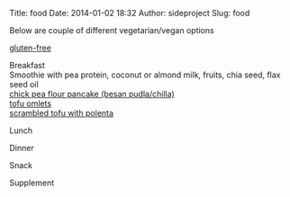 Title: food
Date: 2014-01-02 18:32
Author: sideproject
Slug: food

Below are couple of different vegetarian/vegan options

[gluten-free](http://www.theppk.com/category/recipe/gluten-free/)

Breakfast\
 Smoothie with pea protein, coconut or almond milk, fruits, chia seed,
flax seed oil\
 [chick pea flour pancake (besan
pudla/chilla)](http://www.nutritionrank.com/calories-pudla-besan-chickpea-pancake-1382277/)\
 [tofu omlets](http://www.theppk.com/2010/07/tofu-omelets/)\
 [scrambled tofu with
polenta](http://www.theppk.com/2011/09/blackened-scrambled-tofu-garlicky-grits/)

Lunch

Dinner

Snack

Supplement

